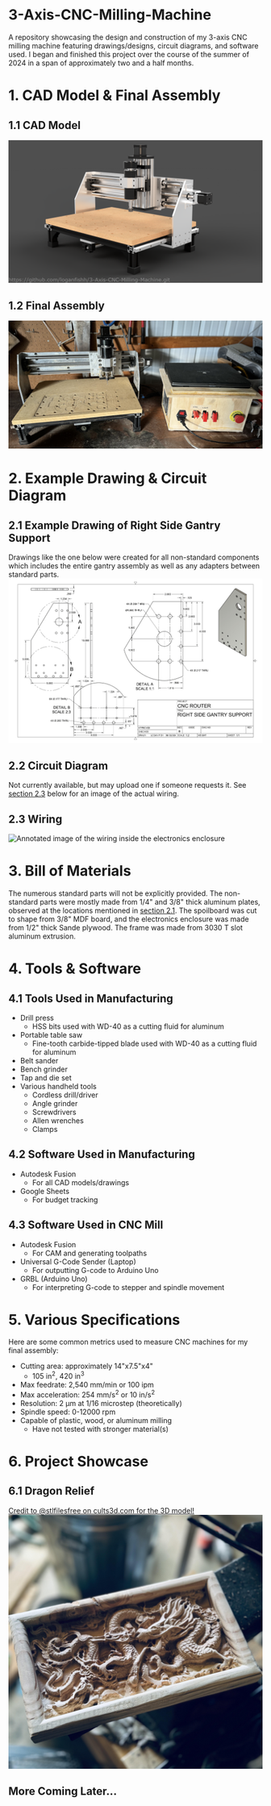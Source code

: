 # 3-Axis-CNC-Milling-Machine
A repository showcasing the design and construction of my 3-axis CNC milling machine featuring drawings/designs, circuit diagrams, and software used. I began and finished this project over the course of the summer of 2024 in a span of approximately two and a half months.

# 1. CAD Model & Final Assembly
## 1.1 CAD Model
![Render of the CAD model](https://github.com/loganfishh/3-Axis-CNC-Milling-Machine/blob/main/images/cad_cnc_router_iso_wm.png)
## 1.2 Final Assembly
![Image of the final assembly](https://github.com/loganfishh/3-Axis-CNC-Milling-Machine/blob/main/images/cnc_full_setup.jpg)

# 2. Example Drawing & Circuit Diagram
## 2.1 Example Drawing of Right Side Gantry Support
Drawings like the one below were created for all non-standard components which includes the entire gantry assembly as well as any adapters between standard parts.
![Technical drawing of the right side gantry support](https://github.com/loganfishh/3-Axis-CNC-Milling-Machine/blob/main/images/right_side_gantry_support.png)
## 2.2 Circuit Diagram
Not currently available, but may upload one if someone requests it. See [section 2.3](#23-wiring) below for an image of the actual wiring.
## 2.3 Wiring
![Annotated image of the wiring inside the electronics enclosure](https://github.com/loganfishh/3-Axis-CNC-Milling-Machine/blob/main/images/wiring_annotated.png)

# 3. Bill of Materials
The numerous standard parts will not be explicitly provided. The non-standard parts were mostly made from 1/4" and 3/8" thick aluminum plates, observed at the locations mentioned in [section 2.1](#21-example-drawing-of-right-side-gantry-support). The spoilboard was cut to shape from 3/8" MDF board, and the electronics enclosure was made from 1/2" thick Sande plywood. The frame was made from 3030 T slot aluminum extrusion.

# 4. Tools & Software
## 4.1 Tools Used in Manufacturing
- Drill press
  - HSS bits used with WD-40 as a cutting fluid for aluminum
- Portable table saw
  - Fine-tooth carbide-tipped blade used with WD-40 as a cutting fluid for aluminum
- Belt sander
- Bench grinder
- Tap and die set
- Various handheld tools
  - Cordless drill/driver
  - Angle grinder
  - Screwdrivers
  - Allen wrenches
  - Clamps
## 4.2 Software Used in Manufacturing
- Autodesk Fusion
  - For all CAD models/drawings
- Google Sheets
  - For budget tracking
## 4.3 Software Used in CNC Mill
- Autodesk Fusion
  - For CAM and generating toolpaths
- Universal G-Code Sender (Laptop)
  - For outputting G-code to Arduino Uno
- GRBL (Arduino Uno)
  - For interpreting G-code to stepper and spindle movement

# 5. Various Specifications
Here are some common metrics used to measure CNC machines for my final assembly:
- Cutting area: approximately 14"x7.5"x4"
  - 105 in<sup>2</sup>, 420 in<sup>3</sup>
- Max feedrate: 2,540 mm/min or 100 ipm
- Max acceleration: 254 mm/s<sup>2</sup> or 10 in/s<sup>2</sup>
- Resolution: 2 &mu;m at 1/16 microstep (theoretically)
- Spindle speed: 0-12000 rpm
- Capable of plastic, wood, or aluminum milling
  - Have not tested with stronger material(s)

# 6. Project Showcase
## 6.1 Dragon Relief
[Credit to @stlfilesfree on cults3d.com for the 3D model!](https://cults3d.com/:19242)
![Image of a relief of a dragon made with my CNC mill](https://github.com/loganfishh/3-Axis-CNC-Milling-Machine/blob/main/images/dragon_relief.jpg)
## More Coming Later...
